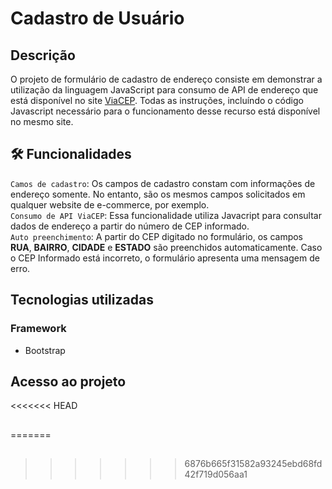 # Cadastro de Usuário

## Descrição

O projeto de formulário de cadastro de endereço consiste em demonstrar a utilização da linguagem JavaScript para consumo de API de endereço que está disponível no site [ViaCEP](https://viacep.com.br/).
Todas as instruções, incluíndo o código Javascript necessário para o funcionamento desse recurso está disponível no mesmo site.

## 🛠 Funcionalidades 

``Camos de cadastro``: Os campos de cadastro constam com informações de endereço somente. No entanto, são os mesmos campos solicitados em qualquer website de e-commerce, por exemplo.  
``Consumo de API ViaCEP``: Essa funcionalidade utiliza Javacript para consultar dados de endereço a partir do número de CEP informado.  
``Auto preenchimento``: A partir do CEP digitado no formulário, os campos **RUA**, **BAIRRO**, **CIDADE** e **ESTADO** são preenchidos automaticamente. Caso o CEP Informado está incorreto, o formulário apresenta uma mensagem de erro.

## Tecnologias utilizadas

### Framework

- Bootstrap

## Acesso ao projeto

<<<<<<< HEAD
## 
=======
## 
>>>>>>> 6876b665f31582a93245ebd68fd42f719d056aa1
